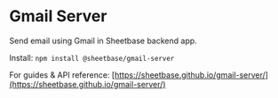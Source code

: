 # Gmail Server

Send email using Gmail in Sheetbase backend app.

Install: `npm install @sheetbase/gmail-server`

For guides & API reference: [https://sheetbase.github.io/gmail-server/](https://sheetbase.github.io/gmail-server/)
